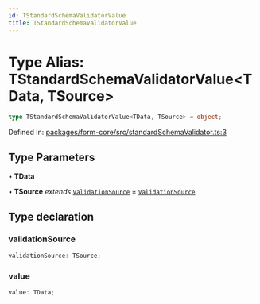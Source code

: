 ```yaml
---
id: TStandardSchemaValidatorValue
title: TStandardSchemaValidatorValue
---
```


<!-- DO NOT EDIT: this page is autogenerated from the type comments -->

# Type Alias: TStandardSchemaValidatorValue\<TData, TSource\>

```ts
type TStandardSchemaValidatorValue<TData, TSource> = object;
```

Defined in: [packages/form-core/src/standardSchemaValidator.ts:3](https://github.com/ws-rush/form/blob/main/packages/form-core/src/standardSchemaValidator.ts#L3)

## Type Parameters

• **TData**

• **TSource** *extends* [`ValidationSource`](../validationsource.md) = [`ValidationSource`](../validationsource.md)

## Type declaration

### validationSource

```ts
validationSource: TSource;
```

### value

```ts
value: TData;
```
